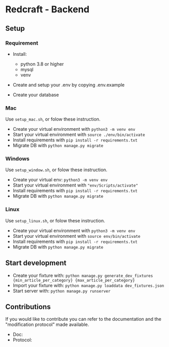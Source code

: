 # Redcraft - Backend

## Setup

### Requirement

- Install:
    - python 3.8 or higher
    - mysql
    - venv


- Create and setup your .env by copying .env.example
- Create your database

### Mac

Use `setup_mac.sh`, or folow these instruction.

- Create your virtual environment with `python3 -m venv env`
- Start your virtual environment with `source ./env/bin/activate`
- Install requirements with `pip install -r requirements.txt`
- Migrate DB with `python manage.py migrate`


### Windows

Use `setup_window.sh`, or folow these instruction.

- Create your virtual env: `python3 -m venv env`
- Start your virtual environment with `"env/Scripts/activate"`
- Install requirements with `pip install -r requirements.txt`
- Migrate DB with `python manage.py migrate`

### Linux

Use `setup_linux.sh`, or folow these instruction.

- Create your virtual environment with `python3 -m venv env`
- Start your virtual environment with `source env/bin/activate`
- Install requirements with `pip install -r requirements.txt`
- Migrate DB with `python manage.py migrate`

## Start development

- Create your fixture with: `python manage.py generate_dev_fixtures {min_article_per_category} {max_article_per_category}`
- Import your fixture with: `python manage.py loaddata dev_fixtures.json `
- Start server with: `python manage.py runserver`

## Contributions

If you would like to contribute you can refer to the documentation and the "modification protocol" made available.

- Doc: 
- Protocol: 

